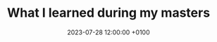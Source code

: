 ---
layout: post
title:  "What I learned during my masters"
date:   2023-07-28 12:00:00 +0100
categories: blog career education 
short_intro: "During a master degree you take a few subjects and usually you are focused on a particular project. Beyond studying mathematical modeling and experiment planning, the main thing I learned was to use the scientifc method."
---